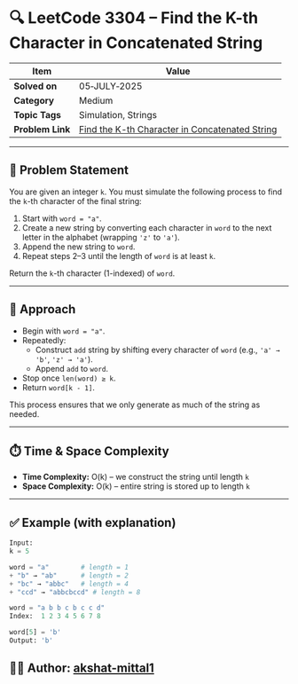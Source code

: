 # 🔍 LeetCode 3304 – Find the K-th Character in Concatenated String

| Item              | Value                                                                |
|-------------------|----------------------------------------------------------------------|
| **Solved on**     | 05‑JULY‑2025                                                         |
| **Category**      | Medium                                                               |
| **Topic Tags**    | Simulation, Strings                                                  |
| **Problem Link**  | [Find the K-th Character in Concatenated String](https://leetcode.com/problems/find-the-k-th-character-in-concatenated-string/) |

---

## 📄 Problem Statement

You are given an integer `k`. You must simulate the following process to find the `k`-th character of the final string:

1. Start with `word = "a"`.
2. Create a new string by converting each character in `word` to the next letter in the alphabet (wrapping `'z'` to `'a'`).
3. Append the new string to `word`.
4. Repeat steps 2–3 until the length of `word` is at least `k`.

Return the `k`-th character (1-indexed) of `word`.

---

## 🧠 Approach

- Begin with `word = "a"`.
- Repeatedly:
  - Construct `add` string by shifting every character of `word` (e.g., `'a' → 'b'`, `'z' → 'a'`).
  - Append `add` to `word`.
- Stop once `len(word) ≥ k`.
- Return `word[k - 1]`.

This process ensures that we only generate as much of the string as needed.

---

## ⏱️ Time & Space Complexity

- **Time Complexity:** O(k) – we construct the string until length `k`
- **Space Complexity:** O(k) – entire string is stored up to length `k`

---

## ✅ Example (with explanation)

```python
Input:
k = 5

word = "a"        # length = 1
+ "b" → "ab"      # length = 2
+ "bc" → "abbc"   # length = 4
+ "ccd" → "abbcbccd" # length = 8

word = "a b b c b c c d"
Index:  1 2 3 4 5 6 7 8

word[5] = 'b'
Output: 'b'
```

## 👨‍💻 Author: [akshat-mittal1](https://github.com/akshat-mittal1)
